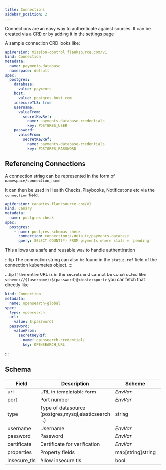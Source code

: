 ```yaml
---
title: Connections
sidebar_position: 2
---
```


Connections are an easy way to authenticate against sources. It can be created via a CRD or by adding it in the settings page

A sample connection CRD looks like:

```yaml
apiVersion: mission-control.flanksource.com/v1
kind: Connection
metadata:
  name: payments-database
  namespace: default
spec:
  postgres:
    database:
      value: payments
    host:
      value: postgres.host.com
    insecureTLS: true
    username:
      valueFrom:
        secretKeyRef:
          name: payments-database-credentials
          key: POSTGRES_USER
    password:
      valueFrom:
        secretKeyRef:
          name: payments-database-credentials
          key: POSTGRES_PASSWORD
```

## Referencing Connections

A connection string can be represented in the form of `namespace/connection_name`

It can then be used in Health Checks, Playbooks, Notifications etc via the  `connection` field.

```yaml
apiVersion: canaries.flanksource.com/v1
kind: Canary
metadata:
  name: postgres-check
spec:
  postgres:
    - name: postgres schemas check
      connection: connection://default/payments-database
      query: SELECT COUNT(*) FROM payments where state = 'pending'
```

This allows us a safe and reusable way to handle authentication

:::tip
The connection string can also be found in the `status.ref` field of the connection kubernetes object.
:::

:::tip
If the entire URL is in the secrets and cannot be constructed like `scheme://$(username):$(password)@<host>:<port>` you can fetch that directly like
```yaml
kind: Connection
metadata:
  name: opensearch-global
spec:
  type: opensearch
  url:
    value: $(password)
  password:
    valueFrom:
      secretKeyRef:
        name: opensearch-credentials
        key: OPENSEARCH_URL
```

:::

## Schema

| **Field**    | **Description**                                       | **Scheme**                                     | **Required** |
|--------------|-------------------------------------------------------|------------------------------------------------|--------------|
| url          | URL in templatable form                               | <CommonLink to="secrets">*EnvVar*</CommonLink> | yes          |
| port         | Port number                                           | <CommonLink to="secrets">*EnvVar*</CommonLink> |              |
| type         | Type of datasource (postgres,mysql,elasticsearch ...) | string                                         |              |
| username     | Username                                              | <CommonLink to="secrets">*EnvVar*</CommonLink> |              |
| password     | Password                                              | <CommonLink to="secrets">*EnvVar*</CommonLink> |              |
| certificate  | Certificate for verification                          | <CommonLink to="secrets">*EnvVar*</CommonLink> |              |
| properties   | Property fields                                       | map[string]string                              |              |
| insecure_tls | Allow insecure tls                                    | bool                                           |              |


